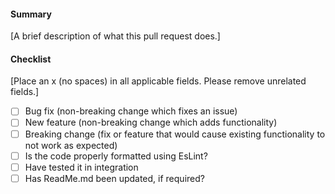 #### Summary

[A brief description of what this pull request does.]

#### Checklist

[Place an x (no spaces) in all applicable fields. Please remove unrelated fields.]

- [ ] Bug fix (non-breaking change which fixes an issue)
- [ ] New feature (non-breaking change which adds functionality)
- [ ] Breaking change (fix or feature that would cause existing functionality to not work as expected)
- [ ] Is the code properly formatted using EsLint?
- [ ] Have tested it in integration
- [ ] Has ReadMe.md been updated, if required?
